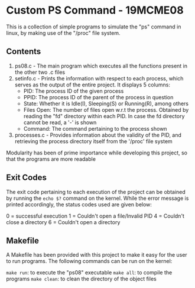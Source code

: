 # Custom PS Command - 19MCME08

This is a collection of simple programs to simulate the "ps" command in linux, by making use of the "/proc" file system.

## Contents

1. ps08.c - The main program which executes all the functions present in the other two .c files
2. setinfo.c - Prints the information with respect to each process, which serves as the output of the entire project. It displays 5 columns:
	- PID: The process ID of the given process
	- PPID: The process ID of the parent of the process in question
	- State: Whether it is Idle(I), Sleeping(S) or Running(R), among others
	- Files Open: The number of files open w.r.t the process. Obtained by reading the "fd" directory within each PID. In case the fd directory cannot be read, a '-' is shown
	- Command: The command pertaining to the process shown
3. processes.c - Provides information about the validity of the PID, and retrieving the process directory itself from the '/proc' file system

Modularity has been of prime importance while developing this project, so that the programs are more readable

## Exit Codes

The exit code pertaining to each execution of the project can be obtained by running the `echo $?` command on the kernel. While the error message is printed accordingly, the status codes used are given below:

0 = successful execution
1 = Couldn't open a file/Invalid PID
4 = Couldn't close a directory
6 = Couldn't open a directory

## Makefile

A Makefile has been provided with this project to make it easy for the user to run programs. The following commands can be run on the kernel:

`make run`: to execute the "ps08" executable
`make all`: to compile the programs
`make clean`: to clean the directory of the object files
